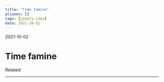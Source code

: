 ```yaml
---
title: "Time famine"
aliases: []
tags: [💭empty-idea]
date: 2021-10-02
---
```

2021-10-02
# Time famine
Related:
___
